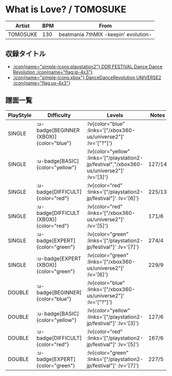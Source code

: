 # What is Love? / TOMOSUKE

|Artist|BPM|From|
|------|---|----|
|TOMOSUKE|130|beatmania 7thMIX -keepin' evolution-|

## 収録タイトル

- [ :icon{name="simple-icons:playstation2"} DDR FESTIVAL Dance Dance Revolution :icon{name="flag:jp-4x3"} ](/playstation2-jp/festival)
- [ :icon{name="simple-icons:xbox"} DanceDanceRevolution UNIVERSE2 :icon{name="flag:us-4x3"} ](/xbox360-us/universe2)

## 譜面一覧

|PlayStyle|Difficulty|Levels|Notes|Movie|
|---------|----------|------|-----|-----|
|SINGLE| :u-badge[BEGINNER (XBOX)]{color="blue"} | :lv{color="blue" :links='["/xbox360-us/universe2"]' :lv='["?"]'} |||
|SINGLE| :u-badge[BASIC]{color="yellow"} | :lv{color="yellow" :links='["/playstation2-jp/festival","/xbox360-us/universe2"]' :lv='[3]'} |127/14||
|SINGLE| :u-badge[DIFFICULT]{color="red"} | :lv{color="red" :links='["/playstation2-jp/festival"]' :lv='[6]'} |225/13||
|SINGLE| :u-badge[DIFFICULT (XBOX)]{color="red"} | :lv{color="red" :links='["/xbox360-us/universe2"]' :lv='[5]'} |171/6||
|SINGLE| :u-badge[EXPERT]{color="green"} | :lv{color="green" :links='["/playstation2-jp/festival"]' :lv='[7]'} |274/4||
|SINGLE| :u-badge[EXPERT (XBOX)]{color="green"} | :lv{color="green" :links='["/xbox360-us/universe2"]' :lv='[6]'} |229/9||
|DOUBLE| :u-badge[BEGINNER]{color="blue"} | :lv{color="blue" :links='["/xbox360-us/universe2"]' :lv='["?"]'} |||
|DOUBLE| :u-badge[BASIC]{color="yellow"} | :lv{color="yellow" :links='["/playstation2-jp/festival"]' :lv='[3]'} |127/6||
|DOUBLE| :u-badge[DIFFICULT]{color="red"} | :lv{color="red" :links='["/playstation2-jp/festival"]' :lv='[5]'} |167/6||
|DOUBLE| :u-badge[EXPERT]{color="green"} | :lv{color="green" :links='["/playstation2-jp/festival"]' :lv='[7]'} |227/5||
